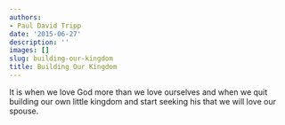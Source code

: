 ```yaml
---
authors:
- Paul David Tripp
date: '2015-06-27'
description: ''
images: []
slug: building-our-kingdom
title: Building Our Kingdom
---
```


It is when we love God more than we love ourselves and when we quit building our own little kingdom and start seeking his that we will love our spouse.